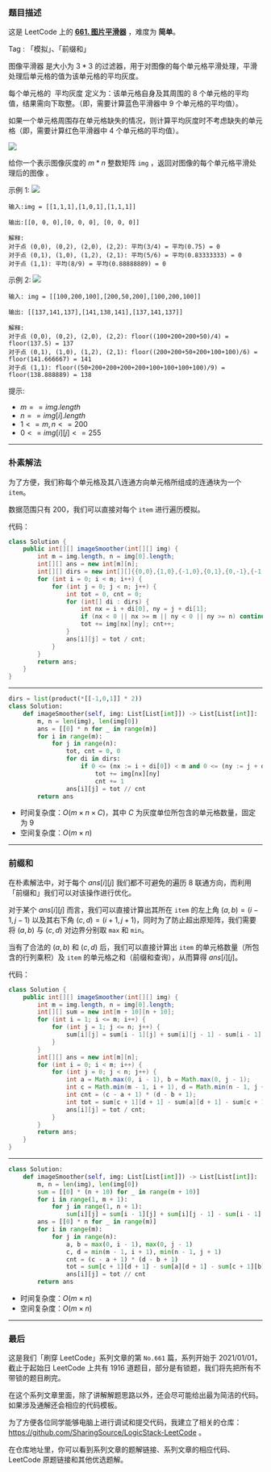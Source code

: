 ### 题目描述

这是 LeetCode 上的 **[661. 图片平滑器](https://leetcode-cn.com/problems/image-smoother/solution/by-ac_oier-nn3v/)** ，难度为 **简单**。

Tag : 「模拟」、「前缀和」



图像平滑器 是大小为 $3 * 3$ 的过滤器，用于对图像的每个单元格平滑处理，平滑处理后单元格的值为该单元格的平均灰度。

每个单元格的  平均灰度 定义为：该单元格自身及其周围的 $8$ 个单元格的平均值，结果需向下取整。（即，需要计算蓝色平滑器中 $9$ 个单元格的平均值）。

如果一个单元格周围存在单元格缺失的情况，则计算平均灰度时不考虑缺失的单元格（即，需要计算红色平滑器中 $4$ 个单元格的平均值）。

![](https://assets.leetcode.com/uploads/2021/05/03/smoother-grid.jpg)

给你一个表示图像灰度的 $m * n$ 整数矩阵 `img` ，返回对图像的每个单元格平滑处理后的图像 。

示例 1:
![](https://assets.leetcode.com/uploads/2021/05/03/smooth-grid.jpg)
```
输入:img = [[1,1,1],[1,0,1],[1,1,1]]

输出:[[0, 0, 0],[0, 0, 0], [0, 0, 0]]

解释:
对于点 (0,0), (0,2), (2,0), (2,2): 平均(3/4) = 平均(0.75) = 0
对于点 (0,1), (1,0), (1,2), (2,1): 平均(5/6) = 平均(0.83333333) = 0
对于点 (1,1): 平均(8/9) = 平均(0.88888889) = 0
```
示例 2:
![](https://assets.leetcode.com/uploads/2021/05/03/smooth2-grid.jpg)
```
输入: img = [[100,200,100],[200,50,200],[100,200,100]]

输出: [[137,141,137],[141,138,141],[137,141,137]]

解释:
对于点 (0,0), (0,2), (2,0), (2,2): floor((100+200+200+50)/4) = floor(137.5) = 137
对于点 (0,1), (1,0), (1,2), (2,1): floor((200+200+50+200+100+100)/6) = floor(141.666667) = 141
对于点 (1,1): floor((50+200+200+200+200+100+100+100+100)/9) = floor(138.888889) = 138
```

提示:
* $m == img.length$
* $n == img[i].length$
* $1 <= m, n <= 200$
* $0 <= img[i][j] <= 255$

---

### 朴素解法

为了方便，我们称每个单元格及其八连通方向单元格所组成的连通块为一个 `item`。

数据范围只有 $200$，我们可以直接对每个 `item` 进行遍历模拟。

代码：
```java
class Solution {
    public int[][] imageSmoother(int[][] img) {
        int m = img.length, n = img[0].length;
        int[][] ans = new int[m][n];
        int[][] dirs = new int[][]{{0,0},{1,0},{-1,0},{0,1},{0,-1},{-1,-1},{-1,1},{1,-1},{1,1}};
        for (int i = 0; i < m; i++) {
            for (int j = 0; j < n; j++) {
                int tot = 0, cnt = 0;
                for (int[] di : dirs) {
                    int nx = i + di[0], ny = j + di[1];
                    if (nx < 0 || nx >= m || ny < 0 || ny >= n) continue;
                    tot += img[nx][ny]; cnt++;
                }
                ans[i][j] = tot / cnt;
            }
        }
        return ans;
    }
}
```
---
```Python
dirs = list(product(*[[-1,0,1]] * 2))
class Solution:
    def imageSmoother(self, img: List[List[int]]) -> List[List[int]]:
        m, n = len(img), len(img[0])
        ans = [[0] * n for _ in range(m)]
        for i in range(m):
            for j in range(n):
                tot, cnt = 0, 0
                for di in dirs:
                    if 0 <= (nx := i + di[0]) < m and 0 <= (ny := j + di[1]) < n:
                        tot += img[nx][ny]
                        cnt += 1
                ans[i][j] = tot // cnt
        return ans
```
* 时间复杂度：$O(m \times n \times C)$，其中 $C$ 为灰度单位所包含的单元格数量，固定为 $9$
* 空间复杂度：$O(m \times n)$

---

### 前缀和 

在朴素解法中，对于每个 $ans[i][j]$ 我们都不可避免的遍历 $8$ 联通方向，而利用「前缀和」我们可以对该操作进行优化。

对于某个 $ans[i][j]$ 而言，我们可以直接计算出其所在 `item` 的左上角 $(a, b) = (i - 1, j - 1)$ 以及其右下角 $(c, d) = (i + 1, j + 1)$，同时为了防止超出原矩阵，我们需要将 $(a, b)$ 与 $(c, d)$ 对边界分别取 `max` 和 `min`。

当有了合法的 $(a, b)$ 和 $(c, d)$ 后，我们可以直接计算出 `item` 的单元格数量（所包含的行列乘积）及 `item`  的单元格之和（前缀和查询），从而算得 $ans[i][j]$。

代码：
```java
class Solution {
    public int[][] imageSmoother(int[][] img) {
        int m = img.length, n = img[0].length;
        int[][] sum = new int[m + 10][n + 10];
        for (int i = 1; i <= m; i++) {
            for (int j = 1; j <= n; j++) {
                sum[i][j] = sum[i - 1][j] + sum[i][j - 1] - sum[i - 1][j - 1] + img[i - 1][j - 1];
            }
        }
        int[][] ans = new int[m][n];
        for (int i = 0; i < m; i++) {
            for (int j = 0; j < n; j++) {
                int a = Math.max(0, i - 1), b = Math.max(0, j - 1);
                int c = Math.min(m - 1, i + 1), d = Math.min(n - 1, j + 1);
                int cnt = (c - a + 1) * (d - b + 1);
                int tot = sum[c + 1][d + 1] - sum[a][d + 1] - sum[c + 1][b] + sum[a][b];
                ans[i][j] = tot / cnt;
            }
        }
        return ans;
    }
}
```
---
```Python
class Solution:
    def imageSmoother(self, img: List[List[int]]) -> List[List[int]]:
        m, n = len(img), len(img[0])
        sum = [[0] * (n + 10) for _ in range(m + 10)]
        for i in range(1, m + 1):
            for j in range(1, n + 1):
                sum[i][j] = sum[i - 1][j] + sum[i][j - 1] - sum[i - 1][j - 1] + img[i - 1][j - 1]
        ans = [[0] * n for _ in range(m)]
        for i in range(m):
            for j in range(n):
                a, b = max(0, i - 1), max(0, j - 1)
                c, d = min(m - 1, i + 1), min(n - 1, j + 1)
                cnt = (c - a + 1) * (d - b + 1)
                tot = sum[c + 1][d + 1] - sum[a][d + 1] - sum[c + 1][b] + sum[a][b]
                ans[i][j] = tot // cnt
        return ans
```
* 时间复杂度：$O(m \times n)$
* 空间复杂度：$O(m \times n)$

---

### 最后

这是我们「刷穿 LeetCode」系列文章的第 `No.661` 篇，系列开始于 2021/01/01，截止于起始日 LeetCode 上共有 1916 道题目，部分是有锁题，我们将先把所有不带锁的题目刷完。

在这个系列文章里面，除了讲解解题思路以外，还会尽可能给出最为简洁的代码。如果涉及通解还会相应的代码模板。

为了方便各位同学能够电脑上进行调试和提交代码，我建立了相关的仓库：https://github.com/SharingSource/LogicStack-LeetCode 。

在仓库地址里，你可以看到系列文章的题解链接、系列文章的相应代码、LeetCode 原题链接和其他优选题解。

